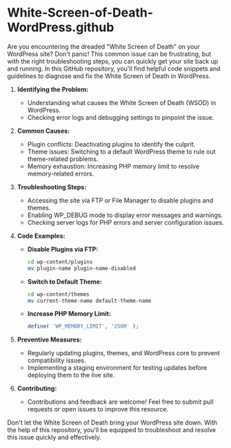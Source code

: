 # White-Screen-of-Death-WordPress.github
Are you encountering the dreaded "White Screen of Death" on your WordPress site? Don't panic! This common issue can be frustrating, but with the right troubleshooting steps, you can quickly get your site back up and running. In this GitHub repository, you'll find helpful code snippets and guidelines to diagnose and fix the White Screen of Death in WordPress.



1. **Identifying the Problem:**
   - Understanding what causes the White Screen of Death (WSOD) in WordPress.
   - Checking error logs and debugging settings to pinpoint the issue.

2. **Common Causes:**
   - Plugin conflicts: Deactivating plugins to identify the culprit.
   - Theme issues: Switching to a default WordPress theme to rule out theme-related problems.
   - Memory exhaustion: Increasing PHP memory limit to resolve memory-related errors.

3. **Troubleshooting Steps:**
   - Accessing the site via FTP or File Manager to disable plugins and themes.
   - Enabling WP_DEBUG mode to display error messages and warnings.
   - Checking server logs for PHP errors and server configuration issues.

4. **Code Examples:**
   - **Disable Plugins via FTP:**
     ```bash
     cd wp-content/plugins
     mv plugin-name plugin-name-disabled
     ```
   - **Switch to Default Theme:**
     ```bash
     cd wp-content/themes
     mv current-theme-name default-theme-name
     ```
   - **Increase PHP Memory Limit:**
     ```php
     define( 'WP_MEMORY_LIMIT', '256M' );
     ```

5. **Preventive Measures:**
   - Regularly updating plugins, themes, and WordPress core to prevent compatibility issues.
   - Implementing a staging environment for testing updates before deploying them to the live site.

6. **Contributing:**
   - Contributions and feedback are welcome! Feel free to submit pull requests or open issues to improve this resource.

Don't let the White Screen of Death bring your WordPress site down. With the help of this repository, you'll be equipped to troubleshoot and resolve this issue quickly and effectively.
